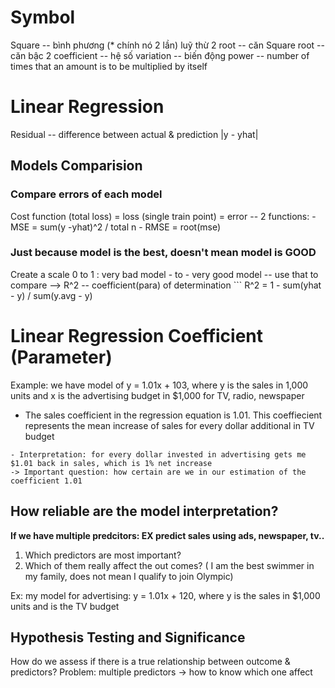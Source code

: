# Symbol
Square -- bình phương (* chính nó 2 lần) luỹ thừ 2
root -- căn
Square root -- căn bậc 2
coefficient -- hệ số
variation -- biến động 
power -- number of times that an amount is to be multiplied by itself

# Linear Regression
Residual -- difference between actual & prediction |y - yhat|

## Models Comparision
### Compare errors of each model
Cost function (total loss) = loss (single train point) = error -- 2 functions:
    - MSE = sum(y -yhat)^2 / total n
    - RMSE = root(mse)
    
### Just because model is the best, doesn't mean model is GOOD
Create a scale 0 to 1 : very bad model - to - very good model -- use that to compare
--> R^2 -- coefficient(para) of determination
    ``` R^2 = 1 - sum(yhat - y) / sum(y.avg - y)

# Linear Regression Coefficient (Parameter)
Example: we have model of y = 1.01x + 103, where y is the sales in 1,000 units and x is the advertising budget in $1,000 for TV, radio, newspaper
- The sales coefficient in the regression equation is 1.01. This coeffiecient represents the mean increase of sales for every dollar additional in TV budget

 ```
- Interpretation: for every dollar invested in advertising gets me $1.01 back in sales, which is 1% net increase
-> Important question: how certain are we in our estimation of the coefficient 1.01
```


  
## How reliable are the model interpretation?
**If we have multiple predcitors: EX predict sales using ads, newspaper, tv..**
1. Which predictors are most important?
2. Which of them really affect the out comes?
   ( I am the best swimmer in my family, does not mean I qualify to join Olympic)

 Ex: my model for advertising: y = 1.01x + 120, where y is the sales in $1,000 units and is the TV budget  
## Hypothesis Testing and Significance   
How do we assess if there is a true relationship between outcome & predictors?
Problem: multiple predictors -> how to know which one affect 
